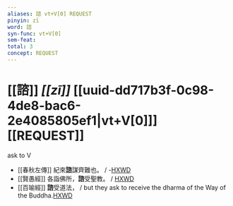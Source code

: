 ```yaml
---
aliases: 諮 vt+V[0] REQUEST
pinyin: zī
word: 諮
syn-func: vt+V[0]
sem-feat: 
total: 3
concept: REQUEST 
---
```

# [[諮]] *[[zī]]*  [[uuid-dd717b3f-0c98-4de8-bac6-2e4085805ef1|vt+V[0]]] [[REQUEST]]
ask to V
 - [[春秋左傳]] 紀來**諮**謀齊難也。 / -[HXWD](https://hxwd.org/textview.html?location=KR1e0001_tls_002-104a.1)
 - [[賢愚經]] 各詣佛所，**諮**受聖教。 / [HXWD](https://hxwd.org/textview.html?location=KR6b0059_T_003-0369a.8)
 - [[百喻經]] **諮**受道法， / but they ask to receive the dharma of the Way of the Buddha.[HXWD](https://hxwd.org/textview.html?location=KR6b0066_T_004-0555b.15)